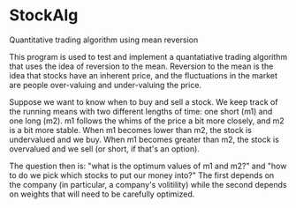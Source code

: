 # StockAlg
Quantitative trading algorithm using mean reversion

This program is used to test and implement a quantatiative trading algorithm 
that uses the idea of reversion to the mean. Reversion to the mean is the idea
that stocks have an inherent price, and the fluctuations in the market are 
people over-valuing and under-valuing the price. 

Suppose we want to know when to buy and sell a stock. We keep track of the 
running means with two different lengths of time: one short (m1) and one long (m2). 
m1 follows the whims of the price a bit more closely, and m2 is a bit more stable.
When m1 becomes lower than m2, the stock is undervalued and we buy. When m1 becomes
greater than m2, the stock is overvalued and we sell (or short, if that's an option).

The question then is: "what is the optimum values of m1 and m2?" and "how to do we pick
which stocks to put our money into?" The first depends on the company (in particular, 
a company's volitility) while the second depends on weights that will need to be
carefully optimized. 

